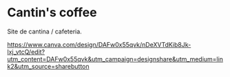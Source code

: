 # Cantin's coffee
Site de cantina / cafeteria.

https://www.canva.com/design/DAFw0x55qvk/nDeXVTdKib8Jk-lxj_vtcQ/edit?utm_content=DAFw0x55qvk&utm_campaign=designshare&utm_medium=link2&utm_source=sharebutton
